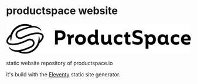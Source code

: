 # productspace website
![productspace](src/img/productspace-logo-lined.svg)

static website repository of productspace.io

it's build with the [Eleventy](https://github.com/11ty/eleventy) static site generator.
